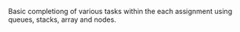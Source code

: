 Basic completiong of various tasks within the each assignment using queues, stacks, array and nodes. 
